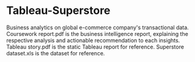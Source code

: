 # Tableau-Superstore
Business analytics on global e-commerce company's transactional data.
Coursework report.pdf is the business intelligence report, explaining the respective analysis and actionable recommendation to each insights.
Tableau story.pdf is the static Tableau report for reference.
Superstore dataset.xls is the dataset for reference.
